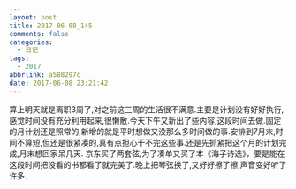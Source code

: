```yaml
---
layout: post
title: 2017-06-08_145
comments: false
categories:
  - 日记
tags:
  - 2017
abbrlink: a588297c
date: 2017-06-08 23:21:42
---
```


  算上明天就是离职3周了,对之前这三周的生活很不满意.主要是计划没有好好执行,感觉时间没有充分利用起来,很懒散.今天下午又新出了些内容,这段时间去做.固定的月计划还是照常的,新增的就是平时想做又没那么多时间做的事.安排到7月末,时间不算短,但还是很紧凑的,真有点担心干不完这些事.还是先抓紧把这个月的计划完成,月末想回家呆几天.
  京东买了两套弦,为了凑单又买了本《海子诗选》，要是能在这段时间把没看的书都看了就完美了.晚上把琴弦换了,又好好擦了擦,声音变好听了许多.

